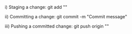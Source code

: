i) Staging a change:
    git add "<file>"

ii) Committing a change:
    git commit -m "Commit message"

iii) Pushing a committed change:
    git push origin "<branch-name>"
        